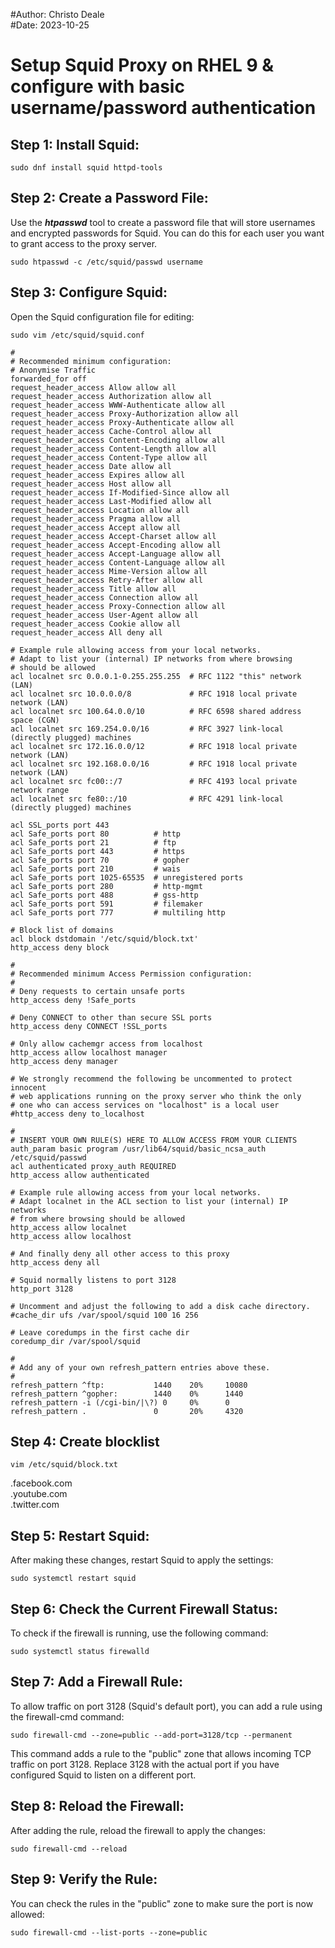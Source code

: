#Author: Christo Deale <br>
#Date: 2023-10-25
# Setup Squid Proxy on RHEL 9 & configure with basic username/password authentication

## Step 1: Install Squid:
```
sudo dnf install squid httpd-tools
```

## Step 2:  Create a Password File:
Use the ***htpasswd*** tool to create a password file that will store usernames and encrypted 
passwords for Squid. You can do this for each user you want to grant access to the proxy 
server. 
```
sudo htpasswd -c /etc/squid/passwd username  
```

## Step 3: Configure Squid:
Open the Squid configuration file for editing:
```
sudo vim /etc/squid/squid.conf
```
```
#
# Recommended minimum configuration:
# Anonymise Traffic
forwarded_for off
request_header_access Allow allow all
request_header_access Authorization allow all
request_header_access WWW-Authenticate allow all
request_header_access Proxy-Authorization allow all
request_header_access Proxy-Authenticate allow all
request_header_access Cache-Control allow all
request_header_access Content-Encoding allow all
request_header_access Content-Length allow all
request_header_access Content-Type allow all
request_header_access Date allow all
request_header_access Expires allow all
request_header_access Host allow all
request_header_access If-Modified-Since allow all
request_header_access Last-Modified allow all
request_header_access Location allow all
request_header_access Pragma allow all
request_header_access Accept allow all
request_header_access Accept-Charset allow all
request_header_access Accept-Encoding allow all
request_header_access Accept-Language allow all
request_header_access Content-Language allow all
request_header_access Mime-Version allow all
request_header_access Retry-After allow all
request_header_access Title allow all
request_header_access Connection allow all
request_header_access Proxy-Connection allow all
request_header_access User-Agent allow all
request_header_access Cookie allow all
request_header_access All deny all

# Example rule allowing access from your local networks.
# Adapt to list your (internal) IP networks from where browsing
# should be allowed
acl localnet src 0.0.0.1-0.255.255.255  # RFC 1122 "this" network (LAN)
acl localnet src 10.0.0.0/8             # RFC 1918 local private network (LAN)
acl localnet src 100.64.0.0/10          # RFC 6598 shared address space (CGN)
acl localnet src 169.254.0.0/16         # RFC 3927 link-local (directly plugged) machines
acl localnet src 172.16.0.0/12          # RFC 1918 local private network (LAN)
acl localnet src 192.168.0.0/16         # RFC 1918 local private network (LAN)
acl localnet src fc00::/7               # RFC 4193 local private network range
acl localnet src fe80::/10              # RFC 4291 link-local (directly plugged) machines

acl SSL_ports port 443
acl Safe_ports port 80          # http
acl Safe_ports port 21          # ftp
acl Safe_ports port 443         # https
acl Safe_ports port 70          # gopher
acl Safe_ports port 210         # wais
acl Safe_ports port 1025-65535  # unregistered ports
acl Safe_ports port 280         # http-mgmt
acl Safe_ports port 488         # gss-http
acl Safe_ports port 591         # filemaker
acl Safe_ports port 777         # multiling http

# Block list of domains
acl block dstdomain '/etc/squid/block.txt'
http_access deny block

#
# Recommended minimum Access Permission configuration:
#
# Deny requests to certain unsafe ports
http_access deny !Safe_ports

# Deny CONNECT to other than secure SSL ports
http_access deny CONNECT !SSL_ports

# Only allow cachemgr access from localhost
http_access allow localhost manager
http_access deny manager

# We strongly recommend the following be uncommented to protect innocent
# web applications running on the proxy server who think the only
# one who can access services on "localhost" is a local user
#http_access deny to_localhost

#
# INSERT YOUR OWN RULE(S) HERE TO ALLOW ACCESS FROM YOUR CLIENTS
auth_param basic program /usr/lib64/squid/basic_ncsa_auth /etc/squid/passwd
acl authenticated proxy_auth REQUIRED
http_access allow authenticated

# Example rule allowing access from your local networks.
# Adapt localnet in the ACL section to list your (internal) IP networks
# from where browsing should be allowed
http_access allow localnet
http_access allow localhost

# And finally deny all other access to this proxy
http_access deny all

# Squid normally listens to port 3128
http_port 3128

# Uncomment and adjust the following to add a disk cache directory.
#cache_dir ufs /var/spool/squid 100 16 256

# Leave coredumps in the first cache dir
coredump_dir /var/spool/squid

#
# Add any of your own refresh_pattern entries above these.
#
refresh_pattern ^ftp:           1440    20%     10080
refresh_pattern ^gopher:        1440    0%      1440
refresh_pattern -i (/cgi-bin/|\?) 0     0%      0
refresh_pattern .               0       20%     4320
```

## Step 4: Create blocklist
```
vim /etc/squid/block.txt
```
.facebook.com <br>
.youtube.com   <br>
.twitter.com      <br>

## Step 5: Restart Squid:
After making these changes, restart Squid to apply the settings:
```
sudo systemctl restart squid
```
## Step 6: Check the Current Firewall Status:
To check if the firewall is running, use the following command:
```
sudo systemctl status firewalld
```
## Step 7: Add a Firewall Rule:
To allow traffic on port 3128 (Squid's default port), you can add a rule using the firewall-cmd command:
```
sudo firewall-cmd --zone=public --add-port=3128/tcp --permanent
```
This command adds a rule to the "public" zone that allows incoming TCP traffic on port 3128. Replace 3128 with the actual port if you have configured Squid to listen on a different port.

## Step 8: Reload the Firewall:
After adding the rule, reload the firewall to apply the changes:
```
sudo firewall-cmd --reload
```
## Step 9: Verify the Rule:
You can check the rules in the "public" zone to make sure the port is now allowed:
```
sudo firewall-cmd --list-ports --zone=public
```
